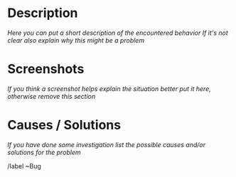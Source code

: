 # Description
*Here you can put a short description of the encountered behavior*
*If it's not clear also explain why this might be a problem*

# Screenshots
*If you think a screenshot helps explain the situation better put it here, otherwise remove this section*

# Causes / Solutions
*If you have done some investigation list the possible causes and/or solutions for the problem*

/label ~Bug
